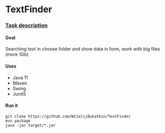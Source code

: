 TextFinder
=============================

### [Task description](https://github.com/WitalijBukatkin/TextFinder/wiki/%D0%97%D0%B0%D0%B4%D0%B0%D0%BD%D0%B8%D0%B5)

#### Goal
Searching text in choose folder and show data in form, work with big files (more 1Gb)

#### Uses
- Java 11
- Maven
- Swing
- Junit5

#### Run it
```
git clone https://github.com/WitalijBukatkin/TextFinder
mvn package
java -jar target/*.jar
```

